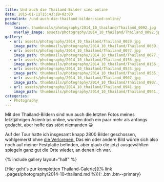 ```yaml
---
title: Und auch die Thailand Bilder sind online
date: 2015-01-11T15:43:18+02:00
permalink: /und-auch-die-thailand-bilder-sind-online/
header:
    teaser: thumbnails/photography/2014_10_thailand/Thailand_0092.jpg
    overlay_image: assets/photography/2014_10_thailand/Thailand_0092.jpg
gallery:
  - url: assets/photography/2014_10_thailand/Thailand_0039.jpg
    image_path: thumbnails/photography/2014_10_thailand/Thailand_0039.jpg
  - url: assets/photography/2014_10_thailand/Thailand_0077.jpg
    image_path: thumbnails/photography/2014_10_thailand/Thailand_0077.jpg
  - url: assets/photography/2014_10_thailand/Thailand_0156.jpg
    image_path: thumbnails/photography/2014_10_thailand/Thailand_0156.jpg
  - url: assets/photography/2014_10_thailand/Thailand_0535.jpg
    image_path: thumbnails/photography/2014_10_thailand/Thailand_0535.jpg
  - url: assets/photography/2014_10_thailand/Thailand_0907.jpg
    image_path: thumbnails/photography/2014_10_thailand/Thailand_0907.jpg
  - url: assets/photography/2014_10_thailand/Thailand_0941.jpg
    image_path: thumbnails/photography/2014_10_thailand/Thailand_0941.jpg
categories:
  - Photography
---
```

Mit den Thailand-Bildern sind nun auch die letzten Fotos meines letztjährigen Asientrips online, 
wurden doch ein paar mehr als anfangs gedacht, aber hoffe das stört niemanden 😀

Auf der Tour hatte ich insgesamt knapp 2800 Bilder geschossen, wohlgemerkt ohne [die Verlorenen.](/nam-song-dilemma/ "Nam Song Dilemma") 
Das ein oder andere Bild würde sich also noch auf meiner Festplatte befinden, 
aber glaub die jetzt ausgewählten spiegeln ganz gut die Orte wieder, an denen ich war.

{% include gallery layout="half" %}

[Hier geht's zur kompletten Thailand-Galerie]({% link _pages/photography/2014-10-thailand.md %}){: .btn .btn--primary}